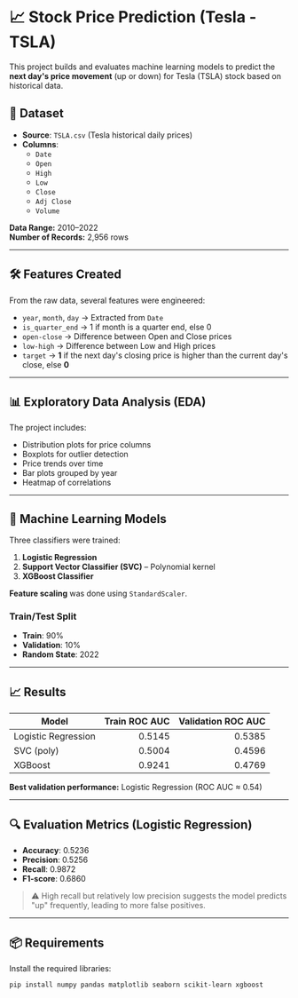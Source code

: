 # 📈 Stock Price Prediction (Tesla - TSLA)

This project builds and evaluates machine learning models to predict the **next day's price movement** (up or down) for Tesla (TSLA) stock based on historical data.

## 📂 Dataset
- **Source**: `TSLA.csv` (Tesla historical daily prices)
- **Columns**:
  - `Date`
  - `Open`
  - `High`
  - `Low`
  - `Close`
  - `Adj Close`
  - `Volume`

**Data Range:** 2010–2022  
**Number of Records:** 2,956 rows

---

## 🛠 Features Created
From the raw data, several features were engineered:
- `year`, `month`, `day` → Extracted from `Date`
- `is_quarter_end` → 1 if month is a quarter end, else 0
- `open-close` → Difference between Open and Close prices
- `low-high` → Difference between Low and High prices
- `target` → **1** if the next day's closing price is higher than the current day's close, else **0**

---

## 📊 Exploratory Data Analysis (EDA)
The project includes:
- Distribution plots for price columns
- Boxplots for outlier detection
- Price trends over time
- Bar plots grouped by year
- Heatmap of correlations

---

## 🧠 Machine Learning Models
Three classifiers were trained:
1. **Logistic Regression**
2. **Support Vector Classifier (SVC)** – Polynomial kernel
3. **XGBoost Classifier**

**Feature scaling** was done using `StandardScaler`.

### Train/Test Split
- **Train**: 90%
- **Validation**: 10%
- **Random State**: 2022

---

## 📈 Results

| Model                  | Train ROC AUC | Validation ROC AUC |
|------------------------|--------------:|--------------------:|
| Logistic Regression    | 0.5145        | 0.5385              |
| SVC (poly)              | 0.5004        | 0.4596              |
| XGBoost                | 0.9241        | 0.4769              |

**Best validation performance:** Logistic Regression (ROC AUC ≈ 0.54)

---

## 🔍 Evaluation Metrics (Logistic Regression)
- **Accuracy**: 0.5236  
- **Precision**: 0.5256  
- **Recall**: 0.9872  
- **F1-score**: 0.6860  

> ⚠️ High recall but relatively low precision suggests the model predicts "up" frequently, leading to more false positives.

---

## 📦 Requirements
Install the required libraries:
```bash
pip install numpy pandas matplotlib seaborn scikit-learn xgboost
